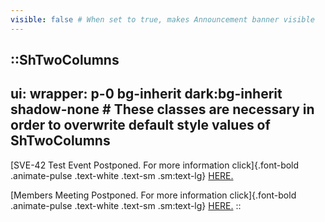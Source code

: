 ```yaml
---
visible: false # When set to true, makes Announcement banner visible
---
```


::ShTwoColumns
---
ui:
    wrapper: p-0 bg-inherit dark:bg-inherit shadow-none # These classes are necessary in order to overwrite default style values of ShTwoColumns
---
[SVE-42 Test Event Postponed. For more information click]{.font-bold .animate-pulse .text-white .text-sm .sm:text-lg} <a href="/oma-events/test-events" class="text-oma-blue-500 font-bold text-lg animate-pulse">HERE.</a>

[Members Meeting Postponed. For more information click]{.font-bold .animate-pulse .text-white .text-sm .sm:text-lg} <a href="/oma-events/members-meetings#oma-members-meetings" class="text-oma-blue-500 font-bold text-lg animate-pulse">HERE.</a>
::